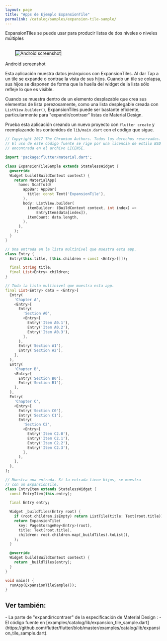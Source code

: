 ```yaml
---
layout: page
title: "Apps de Ejemplo ExpansionTile"
permalink: /catalog/samples/expansion-tile-sample/
---
```


ExpansionTiles se puede usar para producir listas de dos niveles o niveles múltiples

<p>
  <div class="container-fluid">
    <div class="row">
      <div class="col-md-4">
        <div class="panel panel-default">
          <div class="panel-body" style="padding: 16px 32px;">
            <img style="border:1px solid #000000" src="https://storage.googleapis.com/flutter-catalog/cb4a54db8fb3726bf4293b9cc5cb12ce16883803/expansion_tile_sample_small.png" alt="Android screenshot" class="img-responsive">
          </div>
          <div class="panel-footer">
            Android screenshot
          </div>
        </div>
      </div>
    </div>
  </div>
</p>

Esta aplicación muestra datos jerárquicos con ExpansionTiles. Al dar Tap a un tile se expande o contrae la vista de sus hijos. Cuando un tile se colapsa, sus hijos se disponen de forma que la huella del widget de la lista sólo refleje lo que es visible.

Cuando se muestra dentro de un elemento desplazable que crea sus elementos de lista perezosamente, como una lista desplegable creada con `ListView.builder()`, ExpansionTiles
puede ser bastante eficiente, particularmente para "expandir/contraer"
listas de Material Design.

Prueba esta aplicación creando un nuevo proyecto con `flutter create` y reemplazando los contenidos de `lib/main.dart` con el código que sigue.

```dart
// Copyright 2017 The Chromium Authors. Todos los derechos reservados.
// El uso de este código fuente se rige por una licencia de estilo BSD que puede ser
// encontrada en el archivo LICENSE.

import 'package:flutter/material.dart';

class ExpansionTileSample extends StatelessWidget {
  @override
  Widget build(BuildContext context) {
    return MaterialApp(
      home: Scaffold(
        appBar: AppBar(
          title: const Text('ExpansionTile'),
        ),
        body: ListView.builder(
          itemBuilder: (BuildContext context, int index) =>
              EntryItem(data[index]),
          itemCount: data.length,
        ),
      ),
    );
  }
}

// Una entrada en la lista multinivel que muestra esta app.
class Entry {
  Entry(this.title, [this.children = const <Entry>[]]);

  final String title;
  final List<Entry> children;
}

// Toda la lista multinivel que muestra esta app.
final List<Entry> data = <Entry>[
  Entry(
    'Chapter A',
    <Entry>[
      Entry(
        'Section A0',
        <Entry>[
          Entry('Item A0.1'),
          Entry('Item A0.2'),
          Entry('Item A0.3'),
        ],
      ),
      Entry('Section A1'),
      Entry('Section A2'),
    ],
  ),
  Entry(
    'Chapter B',
    <Entry>[
      Entry('Section B0'),
      Entry('Section B1'),
    ],
  ),
  Entry(
    'Chapter C',
    <Entry>[
      Entry('Section C0'),
      Entry('Section C1'),
      Entry(
        'Section C2',
        <Entry>[
          Entry('Item C2.0'),
          Entry('Item C2.1'),
          Entry('Item C2.2'),
          Entry('Item C2.3'),
        ],
      ),
    ],
  ),
];

// Muestra una entrada. Si la entrada tiene hijos, se muestra
// con un ExpansionTile.
class EntryItem extends StatelessWidget {
  const EntryItem(this.entry);

  final Entry entry;

  Widget _buildTiles(Entry root) {
    if (root.children.isEmpty) return ListTile(title: Text(root.title));
    return ExpansionTile(
      key: PageStorageKey<Entry>(root),
      title: Text(root.title),
      children: root.children.map(_buildTiles).toList(),
    );
  }

  @override
  Widget build(BuildContext context) {
    return _buildTiles(entry);
  }
}

void main() {
  runApp(ExpansionTileSample());
}
```

<h2>Ver también:</h2>
- La parte de "expandir/contraer" de la especificación de Material Design :
    <https://material.io/guidelines/components/lists-controls.html#lists-controls-types-of-list-controls>
- El código fuente en [examples/catalog/lib/expansion_tile_sample.dart](https://github.com/flutter/flutter/blob/master/examples/catalog/lib/expansion_tile_sample.dart).
